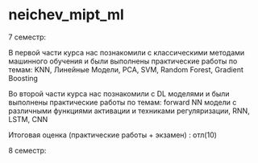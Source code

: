 # neichev_mipt_ml
7 семестр:

В первой части курса нас познакомили с классическими методами машинного обучения и были выполнены практические работы по темам: KNN, Линейные Модели, PCA, SVM, Random Forest, Gradient Boosting 

Во второй части курса нас познакомили с DL моделями и были выполнены практические работы по темам: forward NN модели с различными функциями активации и техниками регуляризации, RNN, LSTM, CNN

Итоговая оценка (практические работы + экзамен) : отл(10)


8 семестр:
